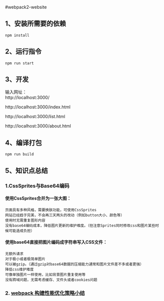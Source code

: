 #webpack2-website

## 1、安装所需要的依赖
```
npm install

```

## 2、运行指令
```
npm run start

```

## 3、开发
输入网址：<br>
   http://localhost:3000/
   
   http://localhost:3000/index.html
   
   http://localhost:3000/list.html
   
   http://localhost:3000/about.html

## 4、编译打包
```
npm run build

```

## 5、知识点总结

### 1.CssSprites与Base64编码　　


#### 使用CssSprites合并为一张大图：

	页面具有多种风格，需要换肤功能，可使用CssSprites
	网站已经趋于完美，不会再三天两头的改动（例如button大小、颜色等）
	使用时无需重复图形内容
	没有base64编码成本，降低图片更新的维护难度。（但注意Sprites同时修改css和图片某些时候可能造成负担）

#### 使用base64直接把图片编码成字符串写入CSS文件：

	无额外请求
	对于极小或者极简单图片
	可以被gzip。（通过gzip对base64数据的压缩能力通常和图片文件差不多或者更强）
	降低css维护难度
	可像单独图片一样使用，比如背景图片重复使用等
	没有跨域问题，无需考虑缓存、文件头或者cookies问题
   
 
### 2. [webpack 构建性能优化策略小结](https://segmentfault.com/a/1190000007891318)

